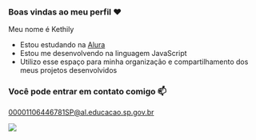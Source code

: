 ### Boas vindas ao meu perfil ❤️

Meu nome é Kethily
- Estou estudando na [Alura](https://www.alura.com.br)
- Estou me desenvolvendo na linguagem JavaScript
- Utilizo esse espaço para minha organização e compartilhamento dos meus projetos desenvolvidos

### Você pode entrar em contato comigo 📫

00001106446781SP@al.educacao.sp.gov.br

![](https://media1.tenor.com/m/1uU8ADk1wdwAAAAd/good-morning-hi.gif)
